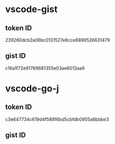 # vscode-gist

## token ID
239260dcb2a06bc0131527e6cce6899526631479

## gist ID
c16a1f72e91769681355e03ae6013aa6


# vscode-go-j
## token ID
c3e647734c619d4f588f6bd5cbfdb0955a6bbbe3
## gist ID
